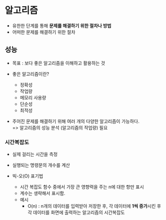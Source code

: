 # 알고리즘

- 유한한 단계를 통해 **문제를 해결하기 위한 절차나 방법**
- 어떠한 문제를 해결하기 위한 절차

## 성능

- 목표 : 보다 좋은 알고리즘을 이해하고 활용하는 것
- 좋은 알고리즘이란?
  - 정확성
  - 작업량
  - 메모리 사용량
  - 단순성
  - 최적성

- 주어진 문제를 해결하기 위해 여러 개의 다양한 알고리즘이 가능하다.  
  => 알고리즘의 성능 분석 (알고리즘의 작업량) 필요

### 시간복잡도

- 실제 걸리는 시간을 측정
- 실행되는 명령문의 개수를 계산

- 빅-오(O) 표기법
  - 시간 복잡도 함수 중에서 가장 큰 영향력을 주는 n에 대한 항만 표시
  - 계수는 생략해서 표시함.
  - 예시
    - O(n) : n개의 데이터를 입력받아 저장한 후, 각 데이터에 **1씩 증가**시킨 후 각 데이터를 화면에 출력하는 알고리즘의 시간복잡도
  

